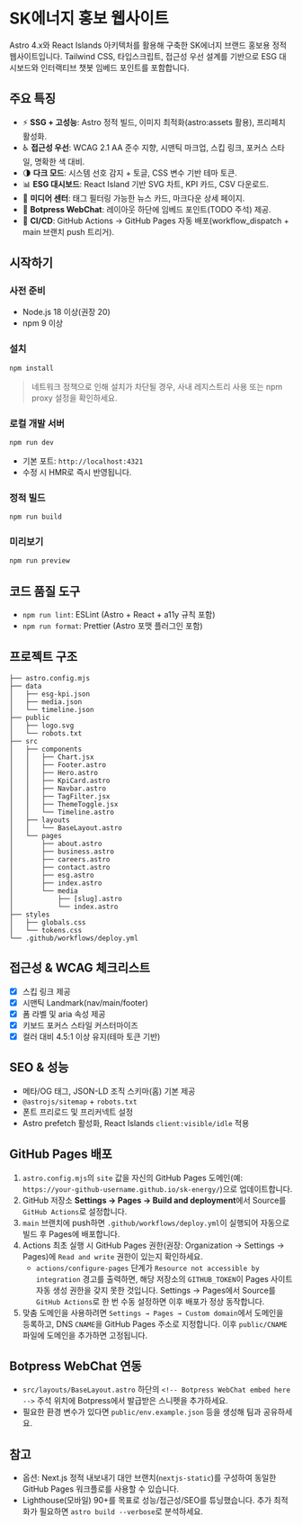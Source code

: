 # SK에너지 홍보 웹사이트

Astro 4.x와 React Islands 아키텍처를 활용해 구축한 SK에너지 브랜드 홍보용 정적 웹사이트입니다. Tailwind CSS, 타입스크립트, 접근성 우선 설계를 기반으로 ESG 대시보드와 인터랙티브 챗봇 임베드 포인트를 포함합니다.

## 주요 특징

- ⚡ **SSG + 고성능**: Astro 정적 빌드, 이미지 최적화(astro:assets 활용), 프리페치 활성화.
- ♿ **접근성 우선**: WCAG 2.1 AA 준수 지향, 시맨틱 마크업, 스킵 링크, 포커스 스타일, 명확한 색 대비.
- 🌗 **다크 모드**: 시스템 선호 감지 + 토글, CSS 변수 기반 테마 토큰.
- 📊 **ESG 대시보드**: React Island 기반 SVG 차트, KPI 카드, CSV 다운로드.
- 📰 **미디어 센터**: 태그 필터링 가능한 뉴스 카드, 마크다운 상세 페이지.
- 🤖 **Botpress WebChat**: 레이아웃 하단에 임베드 포인트(TODO 주석) 제공.
- 🚀 **CI/CD**: GitHub Actions → GitHub Pages 자동 배포(workflow_dispatch + main 브랜치 push 트리거).

## 시작하기

### 사전 준비

- Node.js 18 이상(권장 20)
- npm 9 이상

### 설치

```bash
npm install
```

> 네트워크 정책으로 인해 설치가 차단될 경우, 사내 레지스트리 사용 또는 npm proxy 설정을 확인하세요.

### 로컬 개발 서버

```bash
npm run dev
```

- 기본 포트: `http://localhost:4321`
- 수정 시 HMR로 즉시 반영됩니다.

### 정적 빌드

```bash
npm run build
```

### 미리보기

```bash
npm run preview
```

## 코드 품질 도구

- `npm run lint`: ESLint (Astro + React + a11y 규칙 포함)
- `npm run format`: Prettier (Astro 포맷 플러그인 포함)

## 프로젝트 구조

```
├── astro.config.mjs
├── data
│   ├── esg-kpi.json
│   ├── media.json
│   └── timeline.json
├── public
│   ├── logo.svg
│   └── robots.txt
├── src
│   ├── components
│   │   ├── Chart.jsx
│   │   ├── Footer.astro
│   │   ├── Hero.astro
│   │   ├── KpiCard.astro
│   │   ├── Navbar.astro
│   │   ├── TagFilter.jsx
│   │   ├── ThemeToggle.jsx
│   │   └── Timeline.astro
│   ├── layouts
│   │   └── BaseLayout.astro
│   └── pages
│       ├── about.astro
│       ├── business.astro
│       ├── careers.astro
│       ├── contact.astro
│       ├── esg.astro
│       ├── index.astro
│       └── media
│           ├── [slug].astro
│           └── index.astro
├── styles
│   ├── globals.css
│   └── tokens.css
└── .github/workflows/deploy.yml
```

## 접근성 & WCAG 체크리스트

- [x] 스킵 링크 제공
- [x] 시맨틱 Landmark(nav/main/footer)
- [x] 폼 라벨 및 aria 속성 제공
- [x] 키보드 포커스 스타일 커스터마이즈
- [x] 컬러 대비 4.5:1 이상 유지(테마 토큰 기반)

## SEO & 성능

- 메타/OG 태그, JSON-LD 조직 스키마(홈) 기본 제공
- `@astrojs/sitemap` + `robots.txt`
- 폰트 프리로드 및 프리커넥트 설정
- Astro prefetch 활성화, React Islands `client:visible/idle` 적용

## GitHub Pages 배포

1. `astro.config.mjs`의 `site` 값을 자신의 GitHub Pages 도메인(예: `https://your-github-username.github.io/sk-energy/`)으로 업데이트합니다.
2. GitHub 저장소 **Settings → Pages → Build and deployment**에서 Source를 `GitHub Actions`로 설정합니다.
3. `main` 브랜치에 push하면 `.github/workflows/deploy.yml`이 실행되어 자동으로 빌드 후 Pages에 배포합니다.
4. Actions 최초 실행 시 GitHub Pages 권한(권장: Organization → Settings → Pages)에 `Read and write` 권한이 있는지 확인하세요.
   - `actions/configure-pages` 단계가 `Resource not accessible by integration` 경고를 출력하면, 해당 저장소의 `GITHUB_TOKEN`이 Pages 사이트 자동 생성 권한을 갖지 못한 것입니다. Settings → Pages에서 Source를 `GitHub Actions`로 한 번 수동 설정하면 이후 배포가 정상 동작합니다.
5. 맞춤 도메인을 사용하려면 `Settings → Pages → Custom domain`에서 도메인을 등록하고, DNS `CNAME`을 GitHub Pages 주소로 지정합니다. 이후 `public/CNAME` 파일에 도메인을 추가하면 고정됩니다.

## Botpress WebChat 연동

- `src/layouts/BaseLayout.astro` 하단의 `<!-- Botpress WebChat embed here -->` 주석 위치에 Botpress에서 발급받은 스니펫을 추가하세요.
- 필요한 환경 변수가 있다면 `public/env.example.json` 등을 생성해 팀과 공유하세요.

## 참고

- 옵션: Next.js 정적 내보내기 대안 브랜치(`nextjs-static`)를 구성하여 동일한 GitHub Pages 워크플로를 사용할 수 있습니다.
- Lighthouse(모바일) 90+를 목표로 성능/접근성/SEO를 튜닝했습니다. 추가 최적화가 필요하면 `astro build --verbose`로 분석하세요.
